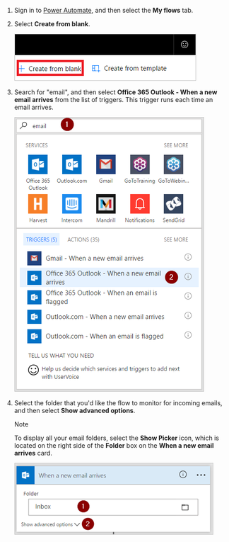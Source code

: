 1. Sign in to [Power Automate](https://flow.microsoft.com), and then select the **My flows** tab.
2. Select **Create from blank**.
   
    ![blank flow](media/email-triggers/email-triggers-create-blank.png)
3. Search for "email", and then select **Office 365 Outlook - When a new email arrives** from the list of triggers. This trigger runs each time an email arrives.
   
    ![email trigger](media/email-triggers/email-triggers-1.png)
4. Select the folder that you'd like the flow to monitor for incoming emails, and then select **Show advanced options**.
   
     >[!NOTE]
     > To display all your email folders, select the **Show Picker** icon, which is located on the right side of the **Folder** box on the **When a new email arrives** card.
   
    ![folder property](media/email-triggers/email-triggers-subject-folder.png)

